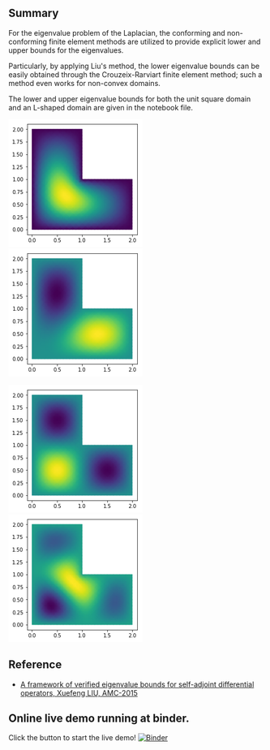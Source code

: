 ## Summary
    
For the eigenvalue problem of the Laplacian, the conforming and non-conforming finite element methods are utilized to provide explicit lower and upper bounds for the eigenvalues.

Particularly, by applying Liu's method, the lower eigenvalue bounds can be easily obtained through the Crouzeix-Rarviart finite element method; such a method even works for non-convex domains.

The lower and upper eigenvalue bounds for both the unit square domain and an L-shaped domain are given in the notebook file.


<img src=https://github.com/xfliu/eigenvalue/blob/master/eigfunction_1.png> <img src=https://github.com/xfliu/eigenvalue/blob/master/eigfunction_2.png>

<img src=https://github.com/xfliu/eigenvalue/blob/master/eigfunction_3.png> <img src=https://github.com/xfliu/eigenvalue/blob/master/eigfunction_4.png>

## Reference
-  [A framework of verified eigenvalue bounds for self-adjoint differential operators, Xuefeng LIU, AMC-2015](https://www.sciencedirect.com/science/article/pii/S0096300315003628)

## Online live demo running at binder.

Click the button to start the live demo! [![Binder](https://mybinder.org/badge_logo.svg)](https://mybinder.org/v2/gh/xfliu/eigenvalue/master?filepath=Eigenvalue_bounds_of_Laplacian.ipynb)


